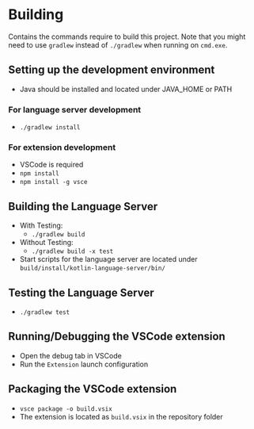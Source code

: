 # Building
Contains the commands require to build this project. Note that you might need to use `gradlew` instead of `./gradlew` when running on `cmd.exe`.

## Setting up the development environment
* Java should be installed and located under JAVA_HOME or PATH

### For language server development
* `./gradlew install`

### For extension development
* VSCode is required
* `npm install`
* `npm install -g vsce`

## Building the Language Server
* With Testing:
    * `./gradlew build`
* Without Testing:
    * `./gradlew build -x test`
* Start scripts for the language server are located under `build/install/kotlin-language-server/bin/`

## Testing the Language Server
* `./gradlew test`

## Running/Debugging the VSCode extension
* Open the debug tab in VSCode
* Run the `Extension` launch configuration

## Packaging the VSCode extension
* `vsce package -o build.vsix`
* The extension is located as `build.vsix` in the repository folder